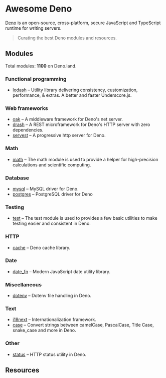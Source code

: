 # Awesome Deno

[Deno](https://github.com/denoland) is an open-source, cross-platform, secure JavaScript and TypeScript runtime for writing servers.

> Curating the best Deno modules and resources.

## Modules

Total modules: <strong>1100</strong> on Deno.land.

### Functional programming

  * [lodash](https://github.com/lodash/lodash) – Utility library delivering consistency, customization, performance, & extras. A better and faster Underscore.js.

### Web frameworks

  * [oak](https://github.com/oakserver/oak) – A middleware framework for Deno's net server.
  * [drash](https://github.com/drashland/deno-drash) – A REST microframework for Deno's HTTP server with zero dependencies.
  * [servest](https://github.com/keroxp/servest) – A progressive http server for Deno.

### Math

  * [math](https://github.com/axetroy/deno_math) – The math module is used to provide a helper for high-precision calculations and scientific computing.

### Database

  * [mysql](https://github.com/manyuanrong/deno_mysql) – MySQL driver for Deno.
  * [postgres](https://github.com/deno-postgres/deno-postgres) – PostgreSQL driver for Deno

### Testing

  * [test](https://github.com/denoland/deno/tree/v1.4.5/std/testing) – The test module is used to provides a few basic utilities to make testing easier and consistent in Deno.

### HTTP

  * [cache](https://github.com/denosaurs/cache) – Deno cache library.

### Date

  * [date_fn](https://github.com/date-fns/date-fns) – Modern JavaScript date utility library.

### Miscellaneous

  * [dotenv](https://github.com/pietvanzoen/deno-dotenv) – Dotenv file handling in Deno.

### Text

  * [i18next](https://github.com/i18next/i18next) – Internationalization framework.
  * [case](https://github.com/justjavac/deno-change-case) – Convert strings between camelCase, PascalCase, Title Case, snake_case and more in Deno.

### Other

  * [status](https://github.com/denosaurs/status) – HTTP status utility in Deno.

<!--

### Debugging / Profiling

### Logging

### Command-line utilities

### Filesystem

### Real-time

### Image

### Number

### Date

### URL

### Data validation

### Compression

### Network

### Security

-->

## Resources
